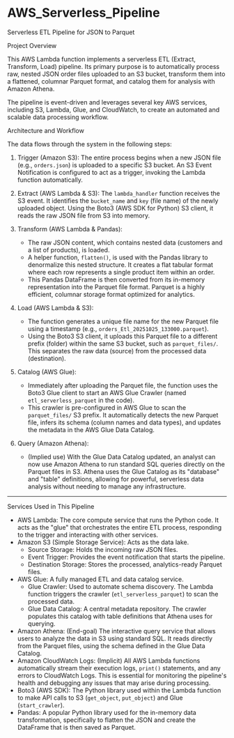 # AWS_Serverless_Pipeline
Serverless ETL Pipeline for JSON to Parquet

Project Overview

This AWS Lambda function implements a serverless ETL (Extract, Transform, Load) pipeline. Its primary purpose is to automatically process raw, nested JSON order files uploaded to an S3 bucket, transform them into a flattened, columnar Parquet format, and catalog them for analysis with Amazon Athena.

The pipeline is event-driven and leverages several key AWS services, including S3, Lambda, Glue, and CloudWatch, to create an automated and scalable data processing workflow.

Architecture and Workflow

The data flows through the system in the following steps:

1.  Trigger (Amazon S3): The entire process begins when a new JSON file (e.g., `orders.json`) is uploaded to a specific S3 bucket. An S3 Event Notification is configured to act as a trigger, invoking the Lambda function automatically.

2.  Extract (AWS Lambda & S3): The `lambda_handler` function receives the S3 event. It identifies the `bucket_name` and `key` (file name) of the newly uploaded object. Using the Boto3 (AWS SDK for Python) S3 client, it reads the raw JSON file from S3 into memory.

3.  Transform (AWS Lambda & Pandas):
    * The raw JSON content, which contains nested data (customers and a list of products), is loaded.
    * A helper function, `flatten()`, is used with the Pandas library to denormalize this nested structure. It creates a flat tabular format where each row represents a single product item within an order.
    * This Pandas DataFrame is then converted from its in-memory representation into the Parquet file format. Parquet is a highly efficient, columnar storage format optimized for analytics.

4.  Load (AWS Lambda & S3):
    * The function generates a unique file name for the new Parquet file using a timestamp (e.g., `orders_Etl_20251025_133000.parquet`).
    * Using the Boto3 S3 client, it uploads this Parquet file to a different prefix (folder) within the same S3 bucket, such as `parquet_files/`. This separates the raw data (source) from the processed data (destination).

5.  Catalog (AWS Glue):
    * Immediately after uploading the Parquet file, the function uses the Boto3 Glue client to start an AWS Glue Crawler (named `etl_serverless_parquet` in the code).
    * This crawler is pre-configured in AWS Glue to scan the `parquet_files/` S3 prefix. It automatically detects the new Parquet file, infers its schema (column names and data types), and updates the metadata in the AWS Glue Data Catalog.

6.  Query (Amazon Athena):
    * (Implied use) With the Glue Data Catalog updated, an analyst can now use Amazon Athena to run standard SQL queries directly on the Parquet files in S3. Athena uses the Glue Catalog as its "database" and "table" definitions, allowing for powerful, serverless data analysis without needing to manage any infrastructure.

---

Services Used in This Pipeline

* AWS Lambda: The core compute service that runs the Python code. It acts as the "glue" that orchestrates the entire ETL process, responding to the trigger and interacting with other services.
* Amazon S3 (Simple Storage Service): Acts as the data lake.
    * Source Storage: Holds the incoming raw JSON files.
    * Event Trigger: Provides the event notification that starts the pipeline.
    * Destination Storage: Stores the processed, analytics-ready Parquet files.
* AWS Glue: A fully managed ETL and data catalog service.
    * Glue Crawler: Used to automate schema discovery. The Lambda function triggers the crawler (`etl_serverless_parquet`) to scan the processed data.
    * Glue Data Catalog: A central metadata repository. The crawler populates this catalog with table definitions that Athena uses for querying.
* Amazon Athena: (End-goal) The interactive query service that allows users to analyze the data in S3 using standard SQL. It reads directly from the Parquet files, using the schema defined in the Glue Data Catalog.
* Amazon CloudWatch Logs: (Implicit) All AWS Lambda functions automatically stream their execution logs, `print()` statements, and any errors to CloudWatch Logs. This is essential for monitoring the pipeline's health and debugging any issues that may arise during processing.
* Boto3 (AWS SDK): The Python library used within the Lambda function to make API calls to S3 (`get_object`, `put_object`) and Glue (`start_crawler`).
* Pandas: A popular Python library used for the in-memory data transformation, specifically to flatten the JSON and create the DataFrame that is then saved as Parquet.
